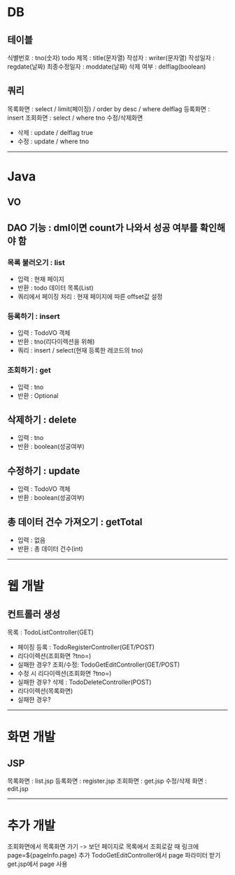# DB
## 테이블
식별번호 : tno(숫자)
todo 제목 : title(문자열)
작성자 : writer(문자열)
작성일자 : regdate(날짜)
최종수정일자 : moddate(날짜)
삭제 여부 : delflag(boolean)

## 쿼리
목록화면 : select / limit(페이징) / order by desc / where delflag
등록화면 : insert
조회화면 : select / where tno
수정/삭제화면
- 삭제 : update / delflag true
- 수정 : update / where tno

- - -

# Java
## VO

## DAO 기능 : dml이면 count가 나와서 성공 여부를 확인해야 함
### 목록 불러오기 : list
- 입력 : 현재 페이지
- 반환 : todo 데이터 목록(List<TodoVO>)
- 쿼리에서 페이징 처리 : 현재 페이지에 따른 offset값 설정

### 등록하기 : insert
- 입력 : TodoVO 객체
- 반환 : tno(리다이렉션을 위해)
- 쿼리 : insert / select(현재 등록한 레코드의 tno)

### 조회하기 : get
- 입력 : tno
- 반환 : Optional<TodoVO>

## 삭제하기 : delete
- 입력 : tno
- 반환 : boolean(성공여부)

## 수정하기 : update
- 입력 : TodoVO 객체
- 반환 : boolean(성공여부)

## 총 데이터 건수 가져오기 : getTotal
- 입력 : 없음
- 반환 : 총 데이터 건수(int)

- - -

# 웹 개발
## 컨트롤러 생성
목록 : TodoListController(GET)
- 페이징
등록 : TodoRegisterController(GET/POST)
- 리다이렉션(조회화면 ?tno=)
- 실패한 경우?
조회/수정: TodoGetEditController(GET/POST)
- 수정 시 리다이렉션(조회화면 ?tno=)
- 실패한 경우?
삭제 : TodoDeleteController(POST)
- 리다이렉션(목록화면)
- 실패한 경우?

- - - 

# 화면 개발
## JSP
목록화면 : list.jsp
등록화면 : register.jsp
조회화면 : get.jsp
수정/삭제 화면 : edit.jsp

- - -

# 추가 개발
조회화면에서 목록화면 가기 -> 보던 페이지로
목록에서 조회로갈 때 링크에 page=${pageInfo.page} 추가
TodoGetEditController에서 page 파라미터 받기
get.jsp에서 page 사용
